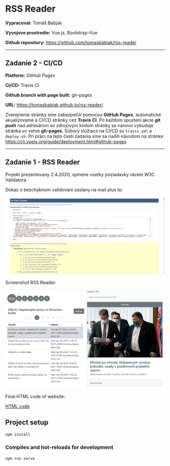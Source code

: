 # RSS Reader

**Vypracoval:** Tomáš Babjak

**Vyvojove prostredie:** Vue.js, Bootstrap-Vue

**Github repository:** https://github.com/tomasbabjak/rss-reader

------

## Zadanie 2 - CI/CD

**Platform:** GitHub Pages

**CI/CD:** Travis CI

**Github branch with page built:** gh-pages

**URL:** https://tomasbabjak.github.io/rss-reader/

Zverejnenie stránky sme zabezpečili pomocou **GitHub Pages**, automatické akualizovanie a CI/CD stránky cez **Travis CI**.
Po každom spustení akcie **git push** nad adresárom so zdrojovým kódom stránky sa nanovo vybuduje stránka vo vetve **gh-pages**. Súbory slúžiace na CI/CD sú `travis.yml` a `deploy.sh`.
Pri práci na tejto časti zadania sme sa riadili návodom na stránke https://cli.vuejs.org/guide/deployment.html#github-pages

------

## Zadanie 1 - RSS Reader

Projekt prezentovany 2.4.2020, splnene vsetky poziadavky okrem W3C Validatora

Dokaz o bezchybnom validovani zaslany na mail plus tu:

![W3C Validator](w3c_validate.png)

Screenshot RSS Reader:

![Screenshot](screenshot.png)

Final HTML code of website:

[HTML code](my-app.html)

## Project setup
```
npm install
```

### Compiles and hot-reloads for development
```
npm run serve
```
